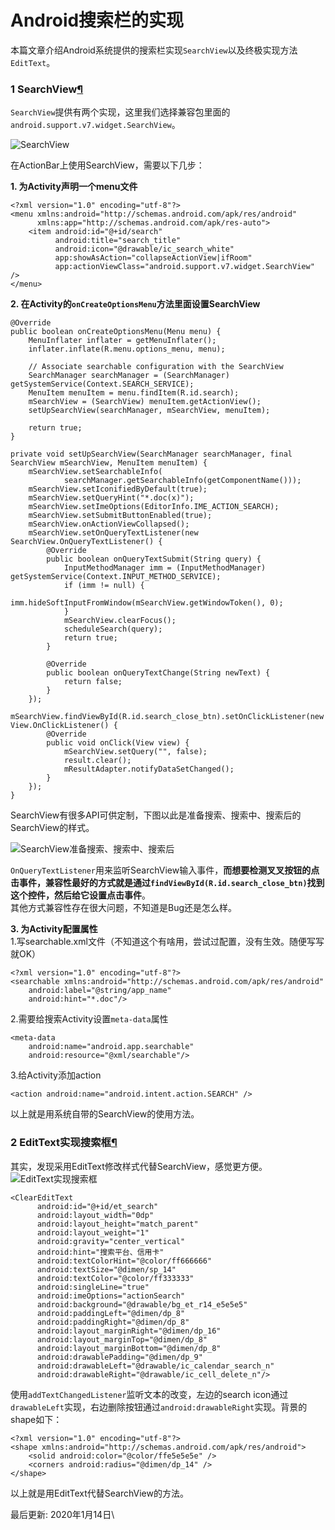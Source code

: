 # Android搜索栏的实现

本篇文章介绍Android系统提供的搜索栏实现`SearchView`以及终极实现方法`EditText`。

### 1 SearchView[¶](https://blog.yorek.xyz/android/other/Android%E6%90%9C%E7%B4%A2%E6%A0%8F%E7%9A%84%E5%AE%9E%E7%8E%B0/#1-searchview) <a href="#1-searchview" id="1-searchview"></a>

`SearchView`提供有两个实现，这里我们选择兼容包里面的`android.support.v7.widget.SearchView`。

![SearchView](https://blog.yorek.xyz/assets/images/android/SearchView.png)

在ActionBar上使用SearchView，需要以下几步：

**1. 为Activity声明一个menu文件**

```
<?xml version="1.0" encoding="utf-8"?>
<menu xmlns:android="http://schemas.android.com/apk/res/android"
      xmlns:app="http://schemas.android.com/apk/res-auto">
    <item android:id="@+id/search"
          android:title="search_title"
          android:icon="@drawable/ic_search_white"
          app:showAsAction="collapseActionView|ifRoom"
          app:actionViewClass="android.support.v7.widget.SearchView" />
</menu>
```

**2. 在Activity的`onCreateOptionsMenu`方法里面设置SearchView**

```
@Override
public boolean onCreateOptionsMenu(Menu menu) {
    MenuInflater inflater = getMenuInflater();
    inflater.inflate(R.menu.options_menu, menu);

    // Associate searchable configuration with the SearchView
    SearchManager searchManager = (SearchManager) getSystemService(Context.SEARCH_SERVICE);
    MenuItem menuItem = menu.findItem(R.id.search);
    mSearchView = (SearchView) menuItem.getActionView();
    setUpSearchView(searchManager, mSearchView, menuItem);

    return true;
}

private void setUpSearchView(SearchManager searchManager, final SearchView mSearchView, MenuItem menuItem) {
    mSearchView.setSearchableInfo(
            searchManager.getSearchableInfo(getComponentName()));
    mSearchView.setIconifiedByDefault(true);
    mSearchView.setQueryHint("*.doc(x)");
    mSearchView.setImeOptions(EditorInfo.IME_ACTION_SEARCH);
    mSearchView.setSubmitButtonEnabled(true);
    mSearchView.onActionViewCollapsed();
    mSearchView.setOnQueryTextListener(new SearchView.OnQueryTextListener() {
        @Override
        public boolean onQueryTextSubmit(String query) {
            InputMethodManager imm = (InputMethodManager) getSystemService(Context.INPUT_METHOD_SERVICE);
            if (imm != null) {
                imm.hideSoftInputFromWindow(mSearchView.getWindowToken(), 0);
            }
            mSearchView.clearFocus();
            scheduleSearch(query);
            return true;
        }

        @Override
        public boolean onQueryTextChange(String newText) {
            return false;
        }
    });
    mSearchView.findViewById(R.id.search_close_btn).setOnClickListener(new View.OnClickListener() {
        @Override
        public void onClick(View view) {
            mSearchView.setQuery("", false);
            result.clear();
            mResultAdapter.notifyDataSetChanged();
        }
    });
}
```

SearchView有很多API可供定制，下图以此是准备搜索、搜索中、搜索后的SearchView的样式。

![SearchView准备搜索、搜索中、搜索后](https://blog.yorek.xyz/assets/images/android/SearchView%E5%87%86%E5%A4%87%E6%90%9C%E7%B4%A2%E3%80%81%E6%90%9C%E7%B4%A2%E4%B8%AD%E3%80%81%E6%90%9C%E7%B4%A2%E5%90%8E.png)

`OnQueryTextListener`用来监听SearchView输入事件，**而想要检测叉叉按钮的点击事件，兼容性最好的方式就是通过`findViewById(R.id.search_close_btn)`找到这个控件，然后给它设置点击事件**。\
其他方式兼容性存在很大问题，不知道是Bug还是怎么样。

**3. 为Activity配置属性**\
1.写searchable.xml文件（不知道这个有啥用，尝试过配置，没有生效。随便写写就OK）

```
<?xml version="1.0" encoding="utf-8"?>
<searchable xmlns:android="http://schemas.android.com/apk/res/android"
    android:label="@string/app_name"
    android:hint="*.doc"/>
```

2.需要给搜索Activity设置`meta-data`属性

```
<meta-data
    android:name="android.app.searchable"
    android:resource="@xml/searchable"/>
```

3.给Activity添加action

```
<action android:name="android.intent.action.SEARCH" />
```

以上就是用系统自带的SearchView的使用方法。

### 2 EditText实现搜索框[¶](https://blog.yorek.xyz/android/other/Android%E6%90%9C%E7%B4%A2%E6%A0%8F%E7%9A%84%E5%AE%9E%E7%8E%B0/#2-edittext) <a href="#2-edittext" id="2-edittext"></a>

其实，发现采用EditText修改样式代替SearchView，感觉更方便。 ![EditText实现搜索框](https://blog.yorek.xyz/assets/images/android/EditText%E5%AE%9E%E7%8E%B0%E6%90%9C%E7%B4%A2%E6%A1%86.png)

```
<ClearEditText
      android:id="@+id/et_search"
      android:layout_width="0dp"
      android:layout_height="match_parent"
      android:layout_weight="1"
      android:gravity="center_vertical"
      android:hint="搜索平台、信用卡"
      android:textColorHint="@color/ff666666"
      android:textSize="@dimen/sp_14"
      android:textColor="@color/ff333333"
      android:singleLine="true"
      android:imeOptions="actionSearch"
      android:background="@drawable/bg_et_r14_e5e5e5"
      android:paddingLeft="@dimen/dp_8"
      android:paddingRight="@dimen/dp_8"
      android:layout_marginRight="@dimen/dp_16"
      android:layout_marginTop="@dimen/dp_8"
      android:layout_marginBottom="@dimen/dp_8"
      android:drawablePadding="@dimen/dp_9"
      android:drawableLeft="@drawable/ic_calendar_search_n"
      android:drawableRight="@drawable/ic_cell_delete_n"/>
```

使用`addTextChangedListener`监听文本的改变，左边的search icon通过`drawableLeft`实现，右边删除按钮通过`android:drawableRight`实现。背景的shape如下：

```
<?xml version="1.0" encoding="utf-8"?>
<shape xmlns:android="http://schemas.android.com/apk/res/android">
    <solid android:color="@color/ffe5e5e5e" />
    <corners android:radius="@dimen/dp_14" />
</shape>
```

以上就是用EditText代替SearchView的方法。

最后更新: 2020年1月14日\
